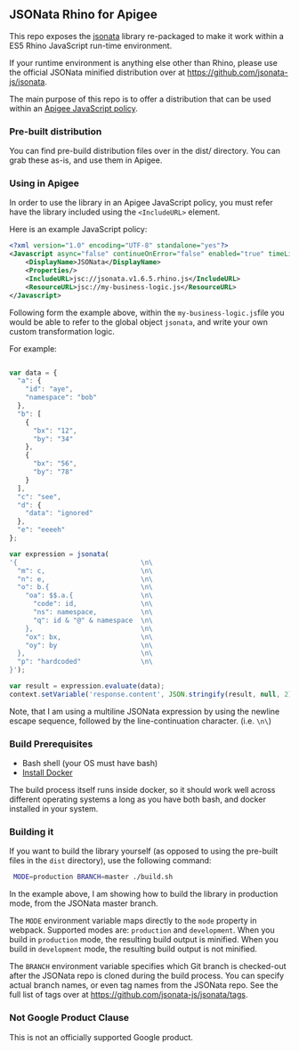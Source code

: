 ## JSONata Rhino for Apigee

This repo exposes the [jsonata](http://jsonata.org/) library re-packaged to make it work within a 
ES5 Rhino JavaScript run-time environment.

If your runtime environment is anything else other than Rhino, please use the official JSONata minified
distribution over at https://github.com/jsonata-js/jsonata.

The main purpose of this repo is to offer a distribution that can be used within an 
[Apigee JavaScript policy](https://docs.apigee.com/api-platform/reference/policies/javascript-policy).


### Pre-built distribution

You can find pre-build distribution files over in the dist/ directory. You can grab these as-is, and use 
them in Apigee.


### Using in Apigee

In order to use the library in an Apigee JavaScript policy, you must refer have the library included using
the `<IncludeURL>` element.

Here is an example JavaScript policy:

```xml
<?xml version="1.0" encoding="UTF-8" standalone="yes"?>
<Javascript async="false" continueOnError="false" enabled="true" timeLimit="200" name="JSONata">
    <DisplayName>JSONata</DisplayName>
    <Properties/>
    <IncludeURL>jsc://jsonata.v1.6.5.rhino.js</IncludeURL>
    <ResourceURL>jsc://my-business-logic.js</ResourceURL>
</Javascript>
```


Following form the example above, within the `my-business-logic.js`file you would be able to refer to the
global object `jsonata`, and write your own custom transformation logic.

For example:

```javascript

var data = {
  "a": {
    "id": "aye",
    "namespace": "bob"
  },
  "b": [
    {
      "bx": "12",
      "by": "34"
    },
    {
      "bx": "56",
      "by": "78"
    }
  ],
  "c": "see",
  "d": {
    "data": "ignored"
  },
  "e": "eeeeh"
};

var expression = jsonata(
'{                               \n\
  "m": c,                        \n\
  "n": e,                        \n\
  "o": b.{                       \n\
    "oa": $$.a.{                 \n\
      "code": id,                \n\
      "ns": namespace,           \n\
      "q": id & "@" & namespace  \n\
    },                           \n\
    "ox": bx,                    \n\
    "oy": by                     \n\
  },                             \n\
  "p": "hardcoded"               \n\
}');

var result = expression.evaluate(data); 
context.setVariable('response.content', JSON.stringify(result, null, 2));
```


Note, that I am using a multiline JSONata expression by using the 
newline escape sequence, followed by the line-continuation character.  (i.e. `\n\`)





### Build Prerequisites

  * Bash shell (your OS must have bash)
  * [Install Docker](https://docs.docker.com/install/)
  

The build process itself runs inside docker, so it should work well across different operating
systems a long as you have both bash, and docker installed in your system.

### Building it

If you want to build the library yourself (as opposed to using the pre-built files in the `dist` directory), use the 
following command:

```bash
 MODE=production BRANCH=master ./build.sh
```

In the example above, I am showing how to build the library in production mode, from the JSONata master branch.

The `MODE` environment variable maps directly to the `mode` property in webpack. Supported modes are: `production` and `development`. When you build in `production` mode, the resulting build output is
minified. When you build in `development` mode, the resulting build output is not minified.

The `BRANCH` environment variable specifies which Git branch is checked-out after the JSONata repo is cloned during
the build process. You can specify actual branch names, or even tag names from the JSONata repo. See the full list of
tags over at https://github.com/jsonata-js/jsonata/tags.


### Not Google Product Clause

This is not an officially supported Google product.